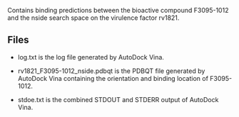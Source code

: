 Contains binding predictions between the bioactive compound F3095-1012 and the nside search space on the virulence factor rv1821.

## Files

- log.txt is the log file generated by AutoDock Vina.

- rv1821_F3095-1012_nside.pdbqt is the PDBQT file generated by AutoDock Vina containing the orientation and binding location of F3095-1012.

- stdoe.txt is the combined STDOUT and STDERR output of AutoDock Vina.

